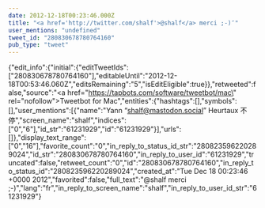 ```yaml
---
date: 2012-12-18T00:23:46.000Z
title: "<a href='http://twitter.com/shalf'>@shalf</a> merci ;-)″"
user_mentions: "undefined"
tweet_id: "280830678780764160"
pub_type: "tweet"
---
```

{"edit_info":{"initial":{"editTweetIds":["280830678780764160"],"editableUntil":"2012-12-18T00:53:46.060Z","editsRemaining":"5","isEditEligible":true}},"retweeted":false,"source":"<a href=\"https://tapbots.com/software/tweetbot/mac\" rel=\"nofollow\">Tweetbot for Mac</a>","entities":{"hashtags":[],"symbols":[],"user_mentions":[{"name":"Yann “shalf@mastodon.social” Heurtaux 不停","screen_name":"shalf","indices":["0","6"],"id_str":"61231929","id":"61231929"}],"urls":[]},"display_text_range":["0","16"],"favorite_count":"0","in_reply_to_status_id_str":"280823596220289024","id_str":"280830678780764160","in_reply_to_user_id":"61231929","truncated":false,"retweet_count":"0","id":"280830678780764160","in_reply_to_status_id":"280823596220289024","created_at":"Tue Dec 18 00:23:46 +0000 2012","favorited":false,"full_text":"@shalf merci ;-)","lang":"fr","in_reply_to_screen_name":"shalf","in_reply_to_user_id_str":"61231929"}
